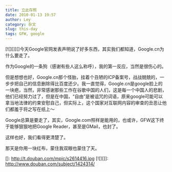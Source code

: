 ```yaml
---
title: 立此存照
date: 2010-01-13 19:57
author: Ley
category: 杂文
slug: this-day
tags: GFW, google
---
```

[![][]][]今天Google官网发表声明说了好多东西，其实我们都知道，Google.cn为什么要走了。

作为Google的一条狗（感谢有些人这么称呼），我的第一反应，当然是很伤心的。

但是想想也好，Google.cn那个怪胎，挂着个丑陋的ICP备案号，战战兢兢的，一步步把自己的信息删除得比百度还少。我一直觉得，Google.cn是google脸上的一块疤，当然，非常感谢那些工作在谷歌中国的人们，这是每一个中国人的悲剧，他们已经努力过了，但是在中国，“自由”是被诅咒的词语，原来google可能可以拿当地法律的约束安慰自己，但实际上，这个国家对互联网内容的审查的丑恶让他们都羞于将之写在纸上～

Google总算是要走了，其实，Google.com照样是能用的，也或许，GFW这下终于能够狠狠地把Google
Reader，甚至是GMail，也封了。

这样也好，我们看得更清楚了。

那天是你用一块红布，蒙住我双眼也蒙住了天。

  []: http://t.douban.com/mpic/s2614416.jpg
  [![][]]: http://www.douban.com/subject/1424314/
